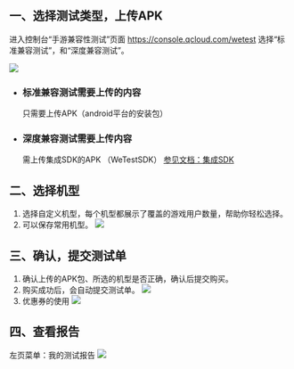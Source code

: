 ## 一、选择测试类型，上传APK
进入控制台“手游兼容性测试”页面
https://console.qcloud.com/wetest
选择“标准兼容测试”，和“深度兼容测试”。

![](//mccdn.qcloud.com/static/img/c4b3be38e2d130416a9fcadc43fb258c/image.png)
- ### 标准兼容测试需要上传的内容

	只需要上传APK（android平台的安装包）

- ### 深度兼容测试需要上传内容

	需上传集成SDK的APK （WeTestSDK） [参见文档：集成SDK](http://www.qcloud.com/doc/product/369/%E9%9B%86%E6%88%90SDK)


## 二、选择机型

1. 选择自定义机型，每个机型都展示了覆盖的游戏用户数量，帮助你轻松选择。
2. 可以保存常用机型。
![](//mccdn.qcloud.com/static/img/bb424ef9d9fe984729d33eb7139a8bc5/image.png)
	
## 	三、确认，提交测试单

1. 确认上传的APK包、所选的机型是否正确，确认后提交购买。
2. 购买成功后，会自动提交测试单。
![](//mccdn.qcloud.com/static/img/7c804f6e5ba1b385ef91b2bb2339a762/image.png)
3. 优惠券的使用
![](//mccdn.qcloud.com/static/img/fd8cce05813333e7736f89288d5a9786/image.png)

## 四、查看报告
左页菜单：我的测试报告
![](//mccdn.qcloud.com/static/img/5048ad0ead38beedfe97873f68a31e09/image.png)

	
